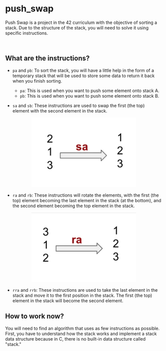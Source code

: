 # push_swap

Push Swap is a project in the 42 curriculum with the objective of sorting a stack. Due to the structure of the stack, you will need to solve it using specific instructions.

<br />

## What are the instructions?

- `pa` and `pb`:
  To sort the stack, you will have a little help in the form of a temporary stack that will be used to store some data to return it back when you finish sorting.
  - `pa`: This is used when you want to push some element onto stack A.
  - `pb`: This is used when you want to push some element onto stack B.

- `sa` and `sb`:
  These instructions are used to swap the first (the top) element with the second element in the stack.

<p align="center">
  <img src="https://github.com/Elhazin/PNG/blob/main/Screenshot%20from%202023-10-01%2014-56-34.png" alt="Screenshot">
</p>

- `ra` and `rb`:
  These instructions will rotate the elements, with the first (the top) element becoming the last element in the stack (at the bottom), and the second element becoming the top element in the stack.

<p align="center">
  <img src="https://github.com/Elhazin/PNG/blob/main/Screenshot%20from%202023-10-01%2015-10-04.png" alt="Screenshot">
</p>

- `rra` and `rrb`:
  These instructions are used to take the last element in the stack and move it to the first position in the stack. The first (the top) element in the stack will become the second element.

## How to work now?

You will need to find an algorithm that uses as few instructions as possible. First, you have to understand how the stack works and implement a stack data structure because in C, there is no built-in data structure called "stack."
